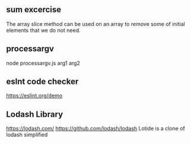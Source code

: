 ## sum excercise 
The array slice method can be used on an array to remove some of initial elements that we do not need.

## processargv
node processargv.js arg1 arg2 

## eslnt code checker
https://eslint.org/demo


## Lodash Library
https://lodash.com/
https://github.com/lodash/lodash
Lotide is a clone of lodash simplified
